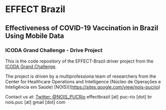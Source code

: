 # EFFECT Brazil
## Effectiveness of COVID-19 Vaccination in Brazil Using Mobile Data

### ICODA Grand Challenge - Drive Project

This is the code repository of the EFFECT-Brazil driver project from the [ICODA Grand Challenge](https://icoda-research.org/project/dp-effect-brazil/).

The project is driven by a multiprofessiona team of researchers from the Center for Healthcare Operations and Intelligence (Núcleo de Operações e Inteligência em Saúde) [NOIS)[(https://sites.google.com/view/nois-pucrio)

Contact us at: 
[Twitter: @NOIS_PUCRio](https://twitter.com/NOIS_PUCRio) 
effectbrazil [at] puc-rio [dot] br
nois.puc [at] gmail [dot] com
